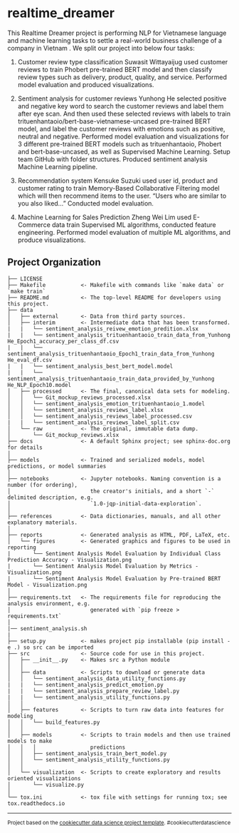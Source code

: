 realtime_dreamer
==============================

This Realtime Dreamer project is performing NLP for Vietnamese language and machine learning tasks to settle a real-world business challenge of a company in Vietnam . We split our project into below four tasks:

1.	Customer review type classification
Suwasit Wittayaijug used customer reviews to train Phobert pre-trained BERT model and then classify review types such as delivery, product, quality, and service. Performed model evaluation and produced visualizations.

2.	Sentiment analysis for customer reviews
Yunhong He selected positive and negative key word to search the customer reviews and label them after eye scan. And then used these selected reviews with labels to train trituenhantaoio/bert-base-vietnamese-uncased pre-trained BERT model, and label the customer reviews with emotions such as positive, neutral and negative. Performed model evaluation and visualizations for 3 different pre-trained BERT models such as trituenhantaoio, Phobert and bert-base-uncased, as well as Supervised Machine Learning.  Setup team GitHub with folder structures. Produced sentiment analysis Machine Learning pipeline.

3.	Recommendation system
Kensuke Suzuki used user id, product and customer rating to train Memory-Based Collaborative Filtering model which will then recommend items to the user. “Users who are similar to you also liked…” Conducted model evaluation.

4.	Machine Learning for Sales Prediction
Zheng Wei Lim used E-Commerce data train Supervised ML algorithms, conducted feature engineering. Performed model evaluation of multiple ML algorithms, and produce visualizations. 


Project Organization
------------

    ├── LICENSE
    ├── Makefile           <- Makefile with commands like `make data` or `make train`
    ├── README.md          <- The top-level README for developers using this project.
    ├── data
    │   ├── external       <- Data from third party sources.
    │   ├── interim        <- Intermediate data that has been transformed.
    |   |   └── sentiment_analysis_reivew_emotion_predition.xlsx
    |   |   └── sentiment_analysis_trituenhantaoio_train_data_from_Yunhong He_Epoch1_accuracy_per_class_df.csv
    |   |   └── sentiment_analysis_trituenhantaoio_Epoch1_train_data_from_Yunhong He_eval_df.csv
    |   |   └── sentiment_analysis_best_bert_model.model
    |   |   └── sentiment_analysis_trituenhantaoio_train_data_provided_by_Yunhong He_NLP_Epoch10.model
    │   ├── processed      <- The final, canonical data sets for modeling.
    │   │   └── Git_mockup_reviews_processed.xlsx
    │   │   └── sentiment_analysis_emotion_trituenhantaoio_1.model
    │   │   └── sentiment_analysis_reviews_label.xlsx
    │   │   └── sentiment_analysis_reviews_label_processed.csv
    |   |   └── sentiment_analysis_reviews_label_split.csv
    │   └── raw            <- The original, immutable data dump.
    │       └── Git_mockup_reviews.xlsx
    ├── docs               <- A default Sphinx project; see sphinx-doc.org for details
    │
    ├── models             <- Trained and serialized models, model predictions, or model summaries
    │
    ├── notebooks          <- Jupyter notebooks. Naming convention is a number (for ordering),
    │                         the creator's initials, and a short `-` delimited description, e.g.
    │                         `1.0-jqp-initial-data-exploration`.
    │
    ├── references         <- Data dictionaries, manuals, and all other explanatory materials.
    │
    ├── reports            <- Generated analysis as HTML, PDF, LaTeX, etc.
    │   └── figures        <- Generated graphics and figures to be used in reporting
    |       └── Sentiment Analysis Model Evaluation by Individual Class Prediction Accuracy - Visualization.png
    |       └── Sentiment Analysis Model Evaluation by Metrics - Visualization.png
    |       └── Sentiment Analysis Model Evaluation by Pre-trained BERT Model - Visualization.png
    │
    ├── requirements.txt   <- The requirements file for reproducing the analysis environment, e.g.
    │                         generated with `pip freeze > requirements.txt`
    │
    |── sentiment_analysis.sh
    |
    ├── setup.py           <- makes project pip installable (pip install -e .) so src can be imported
    ├── src                <- Source code for use in this project.
    │   ├── __init__.py    <- Makes src a Python module
    │   │
    │   ├── data           <- Scripts to download or generate data
    │   │   └── sentiment_analysis_data_utility_functions.py
    |   |   └── sentiment_analysis_predict_emotion.py
    |   |   └── sentiment_analysis_prepare_review_label.py
    |   |   └── sentiment_analysis_utility_functions.py
    │   │
    │   ├── features       <- Scripts to turn raw data into features for modeling
    │   │   └── build_features.py
    │   │
    │   ├── models         <- Scripts to train models and then use trained models to make
    │   │   │                 predictions
    │   │   ├── sentiment_analysis_train_bert_model.py
    │   │   └── sentiment_analysis_utility_functions.py
    │   │
    │   └── visualization  <- Scripts to create exploratory and results oriented visualizations
    │       └── visualize.py
    │
    └── tox.ini            <- tox file with settings for running tox; see tox.readthedocs.io


--------

<p><small>Project based on the <a target="_blank" href="https://drivendata.github.io/cookiecutter-data-science/">cookiecutter data science project template</a>. #cookiecutterdatascience</small></p>
